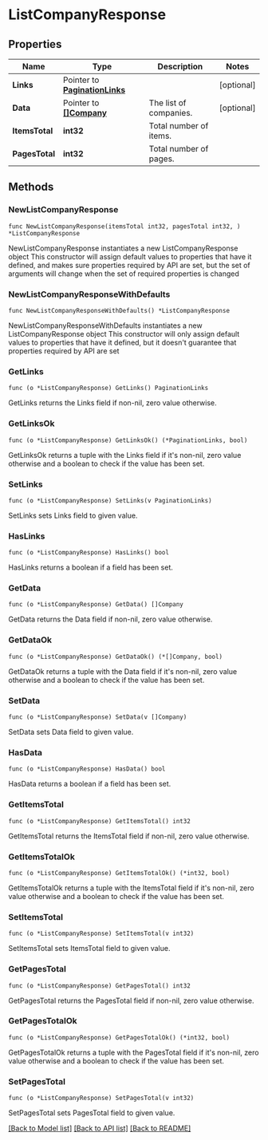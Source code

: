 # ListCompanyResponse

## Properties

Name | Type | Description | Notes
------------ | ------------- | ------------- | -------------
**Links** | Pointer to [**PaginationLinks**](PaginationLinks.md) |  | [optional] 
**Data** | Pointer to [**[]Company**](Company.md) | The list of companies. | [optional] 
**ItemsTotal** | **int32** | Total number of items. | 
**PagesTotal** | **int32** | Total number of pages. | 

## Methods

### NewListCompanyResponse

`func NewListCompanyResponse(itemsTotal int32, pagesTotal int32, ) *ListCompanyResponse`

NewListCompanyResponse instantiates a new ListCompanyResponse object
This constructor will assign default values to properties that have it defined,
and makes sure properties required by API are set, but the set of arguments
will change when the set of required properties is changed

### NewListCompanyResponseWithDefaults

`func NewListCompanyResponseWithDefaults() *ListCompanyResponse`

NewListCompanyResponseWithDefaults instantiates a new ListCompanyResponse object
This constructor will only assign default values to properties that have it defined,
but it doesn't guarantee that properties required by API are set

### GetLinks

`func (o *ListCompanyResponse) GetLinks() PaginationLinks`

GetLinks returns the Links field if non-nil, zero value otherwise.

### GetLinksOk

`func (o *ListCompanyResponse) GetLinksOk() (*PaginationLinks, bool)`

GetLinksOk returns a tuple with the Links field if it's non-nil, zero value otherwise
and a boolean to check if the value has been set.

### SetLinks

`func (o *ListCompanyResponse) SetLinks(v PaginationLinks)`

SetLinks sets Links field to given value.

### HasLinks

`func (o *ListCompanyResponse) HasLinks() bool`

HasLinks returns a boolean if a field has been set.

### GetData

`func (o *ListCompanyResponse) GetData() []Company`

GetData returns the Data field if non-nil, zero value otherwise.

### GetDataOk

`func (o *ListCompanyResponse) GetDataOk() (*[]Company, bool)`

GetDataOk returns a tuple with the Data field if it's non-nil, zero value otherwise
and a boolean to check if the value has been set.

### SetData

`func (o *ListCompanyResponse) SetData(v []Company)`

SetData sets Data field to given value.

### HasData

`func (o *ListCompanyResponse) HasData() bool`

HasData returns a boolean if a field has been set.

### GetItemsTotal

`func (o *ListCompanyResponse) GetItemsTotal() int32`

GetItemsTotal returns the ItemsTotal field if non-nil, zero value otherwise.

### GetItemsTotalOk

`func (o *ListCompanyResponse) GetItemsTotalOk() (*int32, bool)`

GetItemsTotalOk returns a tuple with the ItemsTotal field if it's non-nil, zero value otherwise
and a boolean to check if the value has been set.

### SetItemsTotal

`func (o *ListCompanyResponse) SetItemsTotal(v int32)`

SetItemsTotal sets ItemsTotal field to given value.


### GetPagesTotal

`func (o *ListCompanyResponse) GetPagesTotal() int32`

GetPagesTotal returns the PagesTotal field if non-nil, zero value otherwise.

### GetPagesTotalOk

`func (o *ListCompanyResponse) GetPagesTotalOk() (*int32, bool)`

GetPagesTotalOk returns a tuple with the PagesTotal field if it's non-nil, zero value otherwise
and a boolean to check if the value has been set.

### SetPagesTotal

`func (o *ListCompanyResponse) SetPagesTotal(v int32)`

SetPagesTotal sets PagesTotal field to given value.



[[Back to Model list]](../README.md#documentation-for-models) [[Back to API list]](../README.md#documentation-for-api-endpoints) [[Back to README]](../README.md)


